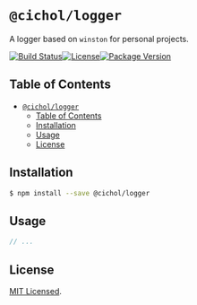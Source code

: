 # `@cichol/logger`

A logger based on `winston` for personal projects.

[![Build Status][github actions badge]][github actions][![License][license badge]](LICENSE)[![Package Version][npm package version badge]][npm package]

## Table of Contents

- [`@cichol/logger`](#cichollogger)
  - [Table of Contents](#table-of-contents)
  - [Installation](#installation)
  - [Usage](#usage)
  - [License](#license)

## Installation

```sh
$ npm install --save @cichol/logger
```

## Usage

```typescript
// ...
```

## License

[MIT Licensed](../../LICENSE).

[github actions badge]: https://img.shields.io/github/actions/workflow/status/morrighan/packages/default.yml?branch=develop&style=flat-square
[github actions]: https://github.com/morrighan/packages/actions
[license badge]: https://img.shields.io/github/license/morrighan/packages.svg?style=flat-square
[npm package version badge]: https://img.shields.io/npm/v/@cichol/logger.svg?style=flat-square
[npm package]: https://www.npmjs.com/package/@cichol/logger
